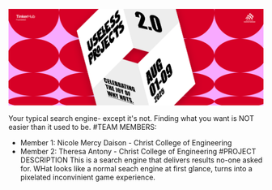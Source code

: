 ![Thappanam](https://raw.githubusercontent.com/berrysod-a/inconvenient-seachbar/refs/heads/main/useless.png)

Your typical search engine- except it's not. Finding what you want is NOT easier than it used to be.
#TEAM MEMBERS:
- Member 1: Nicole Mercy Daison - Christ College of Engineering
- Member 2: Theresa Antony - Christ College of Engineering
#PROJECT DESCRIPTION
This is a search engine that delivers results no-one asked for. WHat looks like a normal seach engine at first glance, turns into a pixelated inconvinient game experience. 
